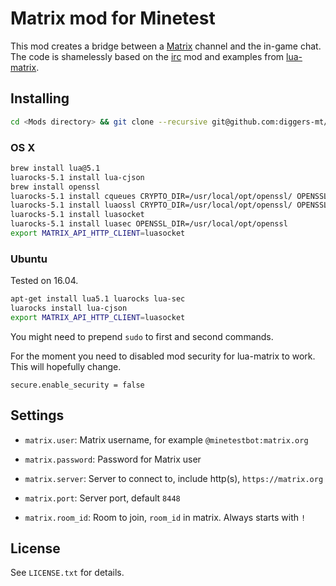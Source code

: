
# Matrix mod for Minetest


This mod creates a bridge between a [Matrix](https://matrix.org) channel and the in-game chat.
The code is shamelessly based on the [irc](https://github.com/minetest-mods/irc) mod and examples from [lua-matrix](https://github.com/aperezdc/lua-matrix).


## Installing

```bash
cd <Mods directory> && git clone --recursive git@github.com:diggers-mt/minetest-matrix.git
```

### OS X

```bash
brew install lua@5.1
luarocks-5.1 install lua-cjson
brew install openssl
luarocks-5.1 install cqueues CRYPTO_DIR=/usr/local/opt/openssl/ OPENSSL_DIR=/usr/local/opt/openssl #https://github.com/wahern/cqueues/wiki/Installation-on-OSX#via-brew
luarocks-5.1 install luaossl CRYPTO_DIR=/usr/local/opt/openssl/ OPENSSL_DIR=/usr/local/opt/openssl
luarocks-5.1 install luasocket
luarocks-5.1 install luasec OPENSSL_DIR=/usr/local/opt/openssl
export MATRIX_API_HTTP_CLIENT=luasocket
```

### Ubuntu

Tested on 16.04.

```bash
apt-get install lua5.1 luarocks lua-sec
luarocks install lua-cjson
export MATRIX_API_HTTP_CLIENT=luasocket
```

You might need to prepend `sudo` to first and second commands.

For the moment you need to disabled mod security for lua-matrix to work. This will hopefully change.

```
secure.enable_security = false
```

[wiki]: https://wiki.minetest.net/Installing_mods


## Settings

* `matrix.user`: Matrix username, for example `@minetestbot:matrix.org`

* `matrix.password`: Password for Matrix user

* `matrix.server`: Server to connect to, include http(s), `https://matrix.org`

* `matrix.port`: Server port, default `8448`

* `matrix.room_id`: Room to join, `room_id` in matrix. Always starts with `!`


## License

See `LICENSE.txt` for details.
